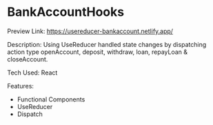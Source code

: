 # BankAccountHooks
Preview Link:
https://usereducer-bankaccount.netlify.app/

Description:
Using UseReducer handled state changes by dispatching action type openAccount, deposit, withdraw, loan, repayLoan & closeAccount.

Tech Used:
React

Features:
* Functional Components
* UseReducer
* Dispatch


